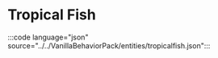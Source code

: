 # Tropical Fish

:::code language="json" source="../../VanillaBehaviorPack/entities/tropicalfish.json":::
